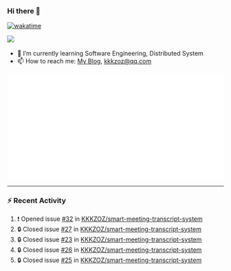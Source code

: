 ### Hi there 👋

[![wakatime](https://wakatime.com/badge/user/3d3cd454-4851-419e-ab98-0f85a4d69dbf.svg)](https://wakatime.com/@3d3cd454-4851-419e-ab98-0f85a4d69dbf)

![](https://komarev.com/ghpvc/?username=kkkzoz&color=green)

- 🌱 I’m currently learning Software Engineering, Distributed System
- 📫 How to reach me: [My Blog](https://blog.kkkzoz.top/), <kkkzoz@qq.com>

![](https://raw.githubusercontent.com/kkkzoz/github-stats/actions_branch/generated_images/languages.svg)

---

### :zap: Recent Activity

<!--START_SECTION:activity-->
1. ❗ Opened issue [#32](https://github.com/KKKZOZ/smart-meeting-transcript-system/issues/32) in [KKKZOZ/smart-meeting-transcript-system](https://github.com/KKKZOZ/smart-meeting-transcript-system)
2. 🔒 Closed issue [#27](https://github.com/KKKZOZ/smart-meeting-transcript-system/issues/27) in [KKKZOZ/smart-meeting-transcript-system](https://github.com/KKKZOZ/smart-meeting-transcript-system)
3. 🔒 Closed issue [#23](https://github.com/KKKZOZ/smart-meeting-transcript-system/issues/23) in [KKKZOZ/smart-meeting-transcript-system](https://github.com/KKKZOZ/smart-meeting-transcript-system)
4. 🔒 Closed issue [#26](https://github.com/KKKZOZ/smart-meeting-transcript-system/issues/26) in [KKKZOZ/smart-meeting-transcript-system](https://github.com/KKKZOZ/smart-meeting-transcript-system)
5. 🔒 Closed issue [#25](https://github.com/KKKZOZ/smart-meeting-transcript-system/issues/25) in [KKKZOZ/smart-meeting-transcript-system](https://github.com/KKKZOZ/smart-meeting-transcript-system)
<!--END_SECTION:activity-->

<!--
**KKKZOZ/KKKZOZ** is a ✨ _special_ ✨ repository because its `README.md` (this file) appears on your GitHub profile.

Here are some ideas to get you started:

- 🔭 I’m currently working on ...
- 🌱 I’m currently learning ...
- 👯 I’m looking to collaborate on ...
- 🤔 I’m looking for help with ...
- 💬 Ask me about ...
- 📫 How to reach me: ...
- 😄 Pronouns: ...
- ⚡ Fun fact: ...
-->
